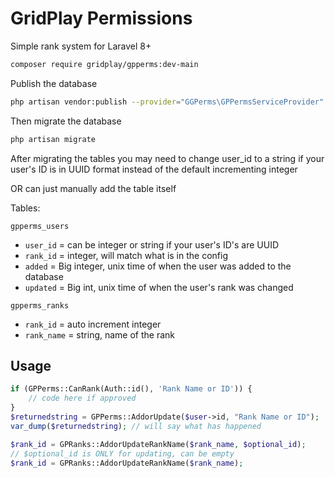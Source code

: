 GridPlay Permissions
==================
Simple rank system for Laravel 8+

```bash
composer require gridplay/gpperms:dev-main
```

Publish the database
```bash
php artisan vendor:publish --provider="GGPerms\GPPermsServiceProvider" --tag="migrations"
```
Then migrate the database
```bash
php artisan migrate
```
After migrating the tables you may need to change user_id to a string if your user's ID is in UUID format instead of the default incrementing integer

OR can just manually add the table itself

Tables:

```gpperms_users```
- ```user_id``` = can be integer or string if your user's ID's are UUID
- ```rank_id``` = integer, will match what is in the config
- ```added``` = Big integer, unix time of when the user was added to the database
- ```updated``` = Big int, unix time of when the user's rank was changed

``gpperms_ranks``
- ```rank_id``` = auto increment integer
- ```rank_name``` = string, name of the rank

## Usage
```php
if (GPPerms::CanRank(Auth::id(), 'Rank Name or ID')) {
	// code here if approved
}
$returnedstring = GPPerms::AddorUpdate($user->id, "Rank Name or ID");
var_dump($returnedstring); // will say what has happened

$rank_id = GPRanks::AddorUpdateRankName($rank_name, $optional_id);
// $optional_id is ONLY for updating, can be empty
$rank_id = GPRanks::AddorUpdateRankName($rank_name);
```